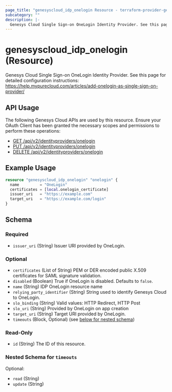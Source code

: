 ```yaml
---
page_title: "genesyscloud_idp_onelogin Resource - terraform-provider-genesyscloud"
subcategory: ""
description: |-
  Genesys Cloud Single Sign-on OneLogin Identity Provider. See this page for detailed configuration instructions: https://help.mypurecloud.com/articles/add-onelogin-as-single-sign-on-provider/
---
```

# genesyscloud_idp_onelogin (Resource)

Genesys Cloud Single Sign-on OneLogin Identity Provider. See this page for detailed configuration instructions: https://help.mypurecloud.com/articles/add-onelogin-as-single-sign-on-provider/

## API Usage
The following Genesys Cloud APIs are used by this resource. Ensure your OAuth Client has been granted the necessary scopes and permissions to perform these operations:

* [GET /api/v2/identityproviders/onelogin](https://developer.mypurecloud.com/api/rest/v2/identityprovider/#get-api-v2-identityproviders-onelogin)
* [PUT /api/v2/identityproviders/onelogin](https://developer.mypurecloud.com/api/rest/v2/identityprovider/#put-api-v2-identityproviders-onelogin)
* [DELETE /api/v2/identityproviders/onelogin](https://developer.mypurecloud.com/api/rest/v2/identityprovider/#delete-api-v2-identityproviders-onelogin)

## Example Usage

```terraform
resource "genesyscloud_idp_onelogin" "onelogin" {
  name         = "OneLogin"
  certificates = [local.onelogin_certificate]
  issuer_uri   = "https://example.com"
  target_uri   = "https://example.com/login"
}
```

<!-- schema generated by tfplugindocs -->
## Schema

### Required

- `issuer_uri` (String) Issuer URI provided by OneLogin.

### Optional

- `certificates` (List of String) PEM or DER encoded public X.509 certificates for SAML signature validation.
- `disabled` (Boolean) True if OneLogin is disabled. Defaults to `false`.
- `name` (String) IDP OneLogin resource name
- `relying_party_identifier` (String) String used to identify Genesys Cloud to OneLogin.
- `slo_binding` (String) Valid values: HTTP Redirect, HTTP Post
- `slo_uri` (String) Provided by OneLogin on app creation
- `target_uri` (String) Target URI provided by OneLogin.
- `timeouts` (Block, Optional) (see [below for nested schema](#nestedblock--timeouts))

### Read-Only

- `id` (String) The ID of this resource.

<a id="nestedblock--timeouts"></a>
### Nested Schema for `timeouts`

Optional:

- `read` (String)
- `update` (String)

